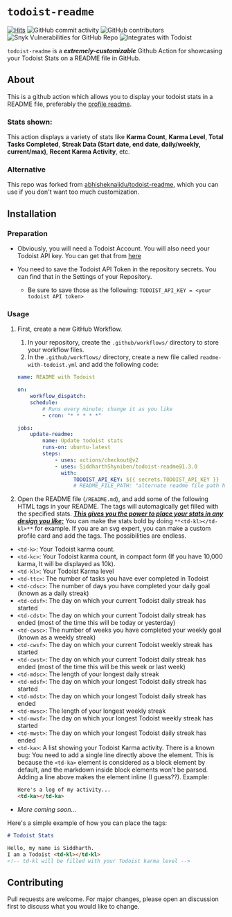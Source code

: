 # `todoist-readme`

[![Hits](https://hits.seeyoufarm.com/api/count/incr/badge.svg?url=https%3A%2F%2Fgithub.com%2FSiddharthShyniben%2Ftodoist-readme&count_bg=%2360A5FA&title_bg=%23000000&icon=&icon_color=%23E7E7E7&title=visits&edge_flat=false)](https://hits.seeyoufarm.com)
![GitHub commit activity](https://img.shields.io/github/commit-activity/y/SiddharthShyniben/todoist-readme)
![GitHub contributors](https://img.shields.io/github/contributors/SiddharthShyniben/todoist-readme)
![Snyk Vulnerabilities for GitHub Repo](https://img.shields.io/snyk/vulnerabilities/github/SiddharthShyniben/todoist-readme)
![Integrates with Todoist](https://img.shields.io/badge/Integrates%20with-Todoist-red?style=flat&logo=todoist&logoColor=white)

`todoist-readme` is a ***extremely-customizable*** Github Action for showcasing your Todoist Stats on a README file in GitHub.

## About

This is a github action which allows you to display your todoist stats in a README file, preferably the [profile readme](https://docs.github.com/en/github/setting-up-and-managing-your-github-profile/managing-your-profile-readme).

### Stats shown: 

This action displays a variety of stats like **Karma Count**, **Karma Level**, **Total Tasks Completed**, **Streak Data (Start date, end date, daily/weekly, current/max)**, **Recent Karma Activity**, etc.

### Alternative

This repo was forked from [abhisheknaiidu/todoist-readme](https://github.com/abhisheknaiidu/todoist-readme), which you can use if you don't want too much customization. 

## Installation

### Preparation

-   Obviously, you will need a Todoist Account. You will also need your Todoist API key. You can get that from [here](https://todoist.com/prefs/integrations)

-   You need to save the Todoist API Token in the repository secrets. You can find that in the Settings of your Repository.
    -   Be sure to save those as the following: `TODOIST_API_KEY = <your todoist API token>`

### Usage

1. First, create a new GitHub Workflow.

    1. In your repository, create the `.github/workflows/` directory to store your workflow files.
    2. In the `.github/workflows/` directory, create a new file called `readme-with-todoist.yml` and add the following code:

    ```yml
    name: README with Todoist

    on:
        workflow_dispatch:
        schedule:
            # Runs every minute; change it as you like
            - cron: "* * * * *"

    jobs:
        update-readme:
            name: Update todoist stats
            runs-on: ubuntu-latest
            steps:
                - uses: actions/checkout@v2
                - uses: SiddharthShyniben/todoist-readme@1.3.0
                  with:
                      TODOIST_API_KEY: ${{ secrets.TODOIST_API_KEY }}
                      # README_FILE_PATH: "alternate readme file path here; defaults to ./README.md"
    ```

2. Open the README file (`/README.md`), and add some of the following HTML tags in your README. The tags will automagically get filled with the specified stats. <u>**_This gives you the power to place your stats in any design you like;_**</u> You can make the stats bold by doing `**<td-kl></td-kl>**` for example. If you are an svg expert, you can make a custom profile card and add the tags. The possibilities are endless.

* `<td-k>`: Your Todoist karma count.
* `<td-kc>`: Your Todoist karma count, in compact form (If you have 10,000 karma, It will be displayed as 10k).
* `<td-kl>`: Your Todoist Karma level
* `<td-ttc>`: The number of tasks you have ever completed in Todoist 
* `<td-cdsc>`: The number of days you have completed your daily goal (known as a daily streak)
* `<td-cdsf>`: The day on which your current Todoist daily streak has started
* `<td-cdst>`: The day on which your current Todoist daily streak has ended (most of the time this will be today or yesterday)
* `<td-cwsc>`: The number of weeks you have completed your weekly goal (known as a weekly streak)
* `<td-cwsf>`: The day on which your current Todoist weekly streak has started
* `<td-cwst>`: The day on which your current Todoist daily streak has ended (most of the time this will be this week or last week)
* `<td-mdsc>`: The length of your longest daily streak
* `<td-mdsf>`: The day on which your longest Todoist daily streak has started
* `<td-mdst>`: The day on which your longest Todoist daily streak has ended
* `<td-mwsc>`: The length of your longest weekly streak
* `<td-mwsf>`: The day on which your longest Todoist weekly streak has started
* `<td-mwst>`: The day on which your longest Todoist daily streak has ended
* `<td-ka>`: A list showing your Todoist Karma activity. There is a known bug: You need to add a single line directly above the element. This is because the `<td-ka>` element is considered as a block element by default, and the markdown inside block elements won't be parsed. Adding a line above makes the element inline (I guess??).
  Example: 
  ```markdown
  Here's a log of my activity...
  <td-ka></td-ka>
  ```
* _More coming soon..._

Here's a simple example of how you can place the tags: 

```markdown
# Todoist Stats

Hello, my name is Siddharth.
I am a Todoist <td-kl></td-kl>
<!-- td-kl will be filled with your Todoist karma level -->
```

## Contributing

Pull requests are welcome. For major changes, please open an discussion first to discuss what you would like to change.

